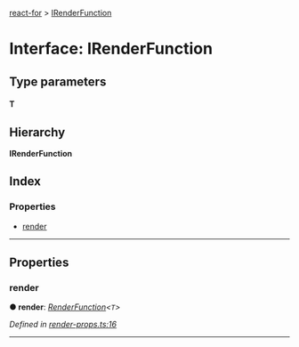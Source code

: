 [react-for](../README.md) > [IRenderFunction](../interfaces/irenderfunction.md)

# Interface: IRenderFunction

## Type parameters
#### T 
## Hierarchy

**IRenderFunction**

## Index

### Properties

* [render](irenderfunction.md#render)

---

## Properties

<a id="render"></a>

###  render

**● render**: *[RenderFunction](../#renderfunction)<`T`>*

*Defined in [render-props.ts:16](https://github.com/MJez29/react-for/blob/97cefad/src/render-props.ts#L16)*

___


